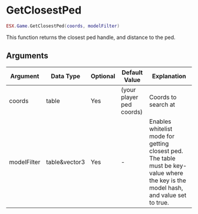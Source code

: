 # GetClosestPed

```lua
ESX.Game.GetClosestPed(coords, modelFilter)
```

This function returns the closest ped handle, and distance to the ped.

## Arguments

| Argument    | Data Type     | Optional | Default Value            | Explanation                                                                                                                         |
| ----------- | ------------- | -------- | ------------------------ | ----------------------------------------------------------------------------------------------------------------------------------- |
| coords      | table         | Yes      | (your player ped coords) | Coords to search at                                                                                                                 |
| modelFilter | table&vector3 | Yes      | -                        | Enables whitelist mode for getting closest ped. The table must be key-value where the key is the model hash, and value set to true. |
